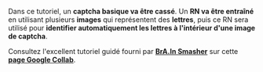 Dans ce tutoriel, un **captcha basique va être cassé**. Un **RN va être entraîné** en utilisant plusieurs **images** qui représentent des **lettres**, puis ce RN sera utilisé pour **identifier automatiquement les lettres à l'intérieur d'une image de captcha**.

Consultez l'excellent tutoriel guidé fourni par [**BrA.In Smasher**](https://beta.brainsmasher.eu/) sur cette [**page Google Collab**](https://colab.research.google.com/drive/1uiQJpqEj5V2_ijoumSd2noaDJuniTlKq?usp=sharing).
